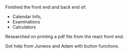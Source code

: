 Finished the front end and back end of:
- Calendar Info,
- Examinations
- Calculators

Researched on printing a pdf file from the react front end.

Got help from Junwoo and Adam with button functions.